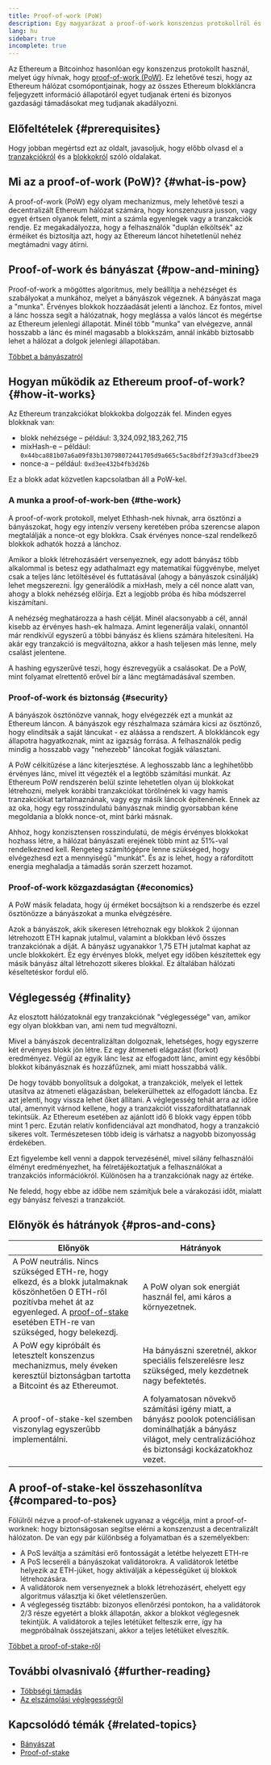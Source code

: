 ```yaml
---
title: Proof-of-work (PoW)
description: Egy magyarázat a proof-of-work konszenzus protokollról és az Ethereumban betöltött szerepéről.
lang: hu
sidebar: true
incomplete: true
---
```


Az Ethereum a Bitcoinhoz hasonlóan egy konszenzus protokollt használ, melyet úgy hívnak, hogy [proof-of-work (PoW)](https://en.wikipedia.org/wiki/Proof_of_work). Ez lehetővé teszi, hogy az Ethereum hálózat csomópontjainak, hogy az összes Ethereum blokkláncra feljegyzett információ állapotáról egyet tudjanak érteni és bizonyos gazdasági támadásokat meg tudjanak akadályozni.

## Előfeltételek {#prerequisites}

Hogy jobban megértsd ezt az oldalt, javasoljuk, hogy előbb olvasd el a [tranzakciókról](/developers/docs/transactions/) és a [blokkokról](/developers/docs/blocks/) szóló oldalakat.

## Mi az a proof-of-work (PoW)? {#what-is-pow}

A proof-of-work (PoW) egy olyam mechanizmus, mely lehetővé teszi a decentralizált Ethereum hálózat számára, hogy konszenzusra jusson, vagy egyet értsen olyanok felett, mint a számla egyenlegek vagy a tranzakciók rendje. Ez megakadályozza, hogy a felhasználók "duplán elköltsék" az érméiket és biztosítja azt, hogy az Ethereum láncot hihetetlenül nehéz megtámadni vagy átírni.

## Proof-of-work és bányászat {#pow-and-mining}

Proof-of-work a mögöttes algoritmus, mely beállítja a nehézséget és szabályokat a munkához, melyet a bányászok végeznek. A bányászat maga a "munka". Érvényes blokkok hozzáadását jelenti a lánchoz. Ez fontos, mivel a lánc hossza segít a hálózatnak, hogy meglássa a valós láncot és megértse az Ethereum jelenlegi állapotát. Minél több "munka" van elvégezve, annál hosszabb a lánc és minél magasabb a blokkszám, annál inkább biztosabb lehet a hálózat a dolgok jelenlegi állapotában.

[Többet a bányászatról](/developers/docs/consensus-mechanisms/pow/mining/)

## Hogyan működik az Ethereum proof-of-work? {#how-it-works}

Az Ethereum tranzakciókat blokkokba dolgozzák fel. Minden egyes blokknak van:

- blokk nehézsége – például: 3,324,092,183,262,715
- mixHash-e – például: `0x44bca881b07a6a09f83b130798072441705d9a665c5ac8bdf2f39a3cdf3bee29`
- nonce-a – például: `0xd3ee432b4fb3d26b`

Ez a blokk adat közvetlen kapcsolatban áll a PoW-kel.

### A munka a proof-of-work-ben {#the-work}

A proof-of-work protokoll, melyet Ethhash-nek hívnak, arra ösztönzi a bányászokat, hogy egy intenzív verseny keretében próba szerencse alapon megtalálják a nonce-ot egy blokkra. Csak érvényes nonce-szal rendelkező blokkok adhatók hozzá a lánchoz.

Amikor a blokk létrehozásáért versenyeznek, egy adott bányász több alkalommal is betesz egy adathalmazt egy matematikai függvénybe, melyet csak a teljes lánc letöltésével és futtatásával (ahogy a bányászok csinálják) lehet megszerezni. Így generálódik a mixHash, mely a cél nonce alatt van, ahogy a blokk nehézség előírja. Ezt a legjobb próba és hiba módszerrel kiszámítani.

A nehézség meghatározza a hash célját. Minél alacsonyabb a cél, annál kisebb az érvényes hash-ek halmaza. Amint legenerálja valaki, onnantól már rendkívül egyszerű a többi bányász és kliens számára hitelesíteni. Ha akár egy tranzakció is megváltozna, akkor a hash teljesen más lenne, mely csalást jelentene.

A hashing egyszerűvé teszi, hogy észrevegyük a csalásokat. De a PoW, mint folyamat elrettentő erővel bír a lánc megtámadásával szemben.

### Proof-of-work és biztonság {#security}

A bányászok ösztönözve vannak, hogy elvégezzék ezt a munkát az Ethereum láncon. A bányászok egy részhalmaza számára kicsi az ösztönző, hogy elindítsák a saját láncukat - ez aláássa a rendszert. A blokkláncok egy állapotra hagyatkoznak, mint az igazság forrása. A felhasználók pedig mindig a hosszabb vagy "nehezebb" láncokat fogják választani.

A PoW célkitűzése a lánc kiterjesztése. A leghosszabb lánc a leghihetőbb érvényes lánc, mivel itt végezték el a legtöbb számítási munkát. Az Ethereum PoW rendszerén belül szinte lehetetlen olyan új blokkokat létrehozni, melyek korábbi tranzakciókat törölnének ki vagy hamis tranzakciókat tartalmaznának, vagy egy másik láncok építenének. Ennek az az oka, hogy egy rosszindulatú bányásznak mindig gyorsabban kéne megoldania a blokk nonce-ot, mint bárki másnak.

Ahhoz, hogy konzisztensen rosszindulatú, de mégis érvényes blokkokat hozhass létre, a hálózat bányászati erejének több mint az 51%-val rendelkezned kell. Rengeteg számítógépre lenne szükséged, hogy elvégezhesd ezt a mennyiségű "munkát". És az is lehet, hogy a ráfordított energia meghaladja a támadás során szerzett hozamot.

### Proof-of-work közgazdaságtan {#economics}

A PoW másik feladata, hogy új érméket bocsájtson ki a rendszerbe és ezzel ösztönözze a bányászokat a munka elvégzésére.

Azok a bányászok, akik sikeresen létrehoznak egy blokkok 2 újonnan létrehozott ETH kapnak jutalmul, valamint a blokkban lévő összes tranzakciónak a díját. A bányász ugyanakkor 1,75 ETH jutalmat kaphat az uncle blokkokért. Ez egy érvényes blokk, melyet egy időben készítettek egy másik bányász által létrehozott sikeres blokkal. Ez általában hálózati késeltetéskor fordul elő.

## Véglegesség {#finality}

Az elosztott hálózatoknál egy tranzakciónak "véglegessége" van, amikor egy olyan blokkban van, ami nem tud megváltozni.

Mivel a bányászok decentralizáltan dolgoznak, lehetséges, hogy egyszerre két érvényes blokk jön létre. Ez egy átmeneti elágazást (forkot) eredményez. Végül az egyik lánc lesz az elfogadott lánc, amint egy későbbi blokkot kibányásznak és hozzáfűznek, ami miatt hosszabbá válik.

De hogy tovább bonyolítsuk a dolgokat, a tranzakciók, melyek el lettek utasítva az átmeneti elágazásban, belekerülhettek az elfogadott láncba. Ez azt jelenti, hogy vissza lehet őket állítani. A véglegesség tehát arra az időre utal, amennyit várnod kellene, hogy a tranzakciót visszafordíthatatlannak tekintsük. Az Ethereum esetében az ajánlott idő 6 blokk vagy éppen több mint 1 perc. Ezután relatív konfidenciával azt mondhatod, hogy a tranzakció sikeres volt. Természetesen több ideig is várhatsz a nagyobb bizonyosság érdekében.

Ezt figyelembe kell venni a dappok tervezésénél, mivel silány felhasználói élményt eredményezhet, ha félretájékoztatjuk a felhasználókat a tranzakciós információkról. Különösen ha a tranzakciónak nagy az értéke.

Ne feledd, hogy ebbe az időbe nem számítjuk bele a várakozási időt, mialatt egy bányász felveszi a tranzakciót.

## Előnyök és hátrányok {#pros-and-cons}

| Előnyök                                                                                                                                                                                                                                             | Hátrányok                                                                                                                                                              |
| --------------------------------------------------------------------------------------------------------------------------------------------------------------------------------------------------------------------------------------------------- | ---------------------------------------------------------------------------------------------------------------------------------------------------------------------- |
| A PoW neutrális. Nincs szükséged ETH-re, hogy elkezd, és a blokk jutalmaknak köszönhetően 0 ETH-ről pozitívba mehet át az egyenleged. A [proof-of-stake](/developers/docs/consensus-mechanisms/pos/) esetében ETH-re van szükséged, hogy belekezdj. | A PoW olyan sok energiát használ fel, ami káros a környezetnek.                                                                                                        |
| A PoW egy kipróbált és letesztelt konszenzus mechanizmus, mely éveken keresztül biztonságban tartotta a Bitcoint és az Ethereumot.                                                                                                                  | Ha bányászni szeretnél, akkor speciális felszerelésre lesz szükséged, mely kezdetnek nagy befektetés.                                                                  |
| A proof-of-stake-kel szemben viszonylag egyszerűbb implementálni.                                                                                                                                                                                   | A folyamatosan növekvő számítási igény miatt, a bányász poolok potenciálisan dominálhatják a bányász világot, mely centralizációhoz és biztonsági kockázatokhoz vezet. |

## A proof-of-stake-kel összehasonlítva {#compared-to-pos}

Fölülről nézve a proof-of-stakenek ugyanaz a végcélja, mint a proof-of-worknek: hogy biztonságosan segítse elérni a konszenzust a decentralizált hálózaton. De van egy pár különbség a folyamatban és a személyekben:

- A PoS leváltja a számítási erő fontosságát a letétbe helyezett ETH-re
- A PoS lecseréli a bányászokat validátorokra. A validátorok letétbe helyezik az ETH-jüket, hogy aktiválják a képességüket új blokkok létrehozására.
- A validátorok nem versenyeznek a blokk létrehozásért, ehelyett egy algoritmus választja ki őket véletlenszerűen.
- A véglegesség tisztább: bizonyos ellenőrzési pontokon, ha a validátorok 2/3 része egyetért a blokk állapotán, akkor a blokkot véglegesnek tekintjük. A validátorok a tejles letétüket felteszik erre, így ha megpróbálnak összejátszani, akkor a teljes letétüket elveszítik.

[Többet a proof-of-stake-ről](/developers/docs/consensus-mechanisms/pos/)

## További olvasnivaló {#further-reading}

- [Többségi támadás](https://en.bitcoin.it/wiki/Majority_attack)
- [Az elszámolási véglegességről](https://blog.ethereum.org/2016/05/09/on-settlement-finality/)

## Kapcsolódó témák {#related-topics}

- [Bányászat](/developers/docs/consensus-mechanisms/pow/mining/)
- [Proof-of-stake](/developers/docs/consensus-mechanisms/pos/)
